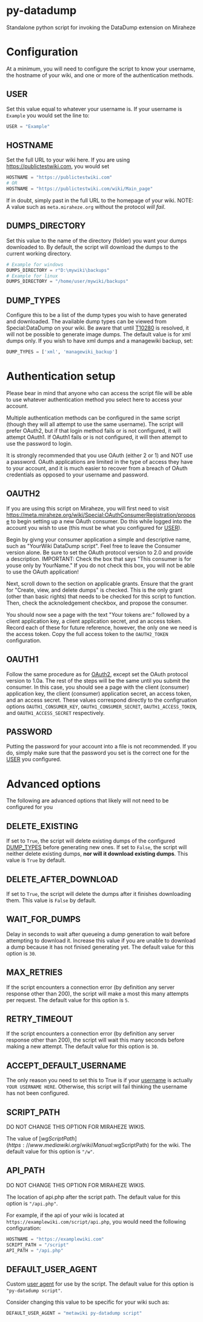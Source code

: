 # py-datadump
Standalone python script for invoking the DataDump extension on Miraheze

# Configuration
At a minimum, you will need to configure the script to know your username, the hostname of your wiki, and one or more of the authentication methods.

## USER
Set this value equal to whatever your username is. If your username is `Example` you would set the line to:
```py
USER = "Example"
```

## HOSTNAME
Set the full URL to your wiki here. If you are using https://publictestwiki.com, you would set
```py
HOSTNAME = "https://publictestwiki.com"
# OR
HOSTNAME = "https://publictestwiki.com/wiki/Main_page"
```
If in doubt, simply past in the full URL to the homepage of your wiki. NOTE: A value such as `meta.miraheze.org` without the protocol *will fail*.

## DUMPS_DIRECTORY
Set this value to the name of the directory (folder) you want your dumps downloaded to. By default, the script will download the dumps to the current working directory.
```py
# Example for windows
DUMPS_DIRECTORY = r"D:\mywiki\backups"
# Example for linux
DUMPS_DIRECTORY = "/home/user/mywiki/backups"
```

## DUMP_TYPES
Configure this to be a list of the dump types you wish to have generated and downloaded. The available dump types can be viewed from Special:DataDump on your wiki. Be aware that until [T10280](https://phabricator.miraheze.org/T10280) is resolved, it will not be possible to generate image dumps. The default value is for xml dumps only. If you wish to have xml dumps and a managewiki backup, set:
```py
DUMP_TYPES = ['xml', 'managewiki_backup']
```

# Authentication setup
Please bear in mind that anyone who can access the script file will be able to use whatever authentication method you select here to access your account.

Multiple authentication methods can be configured in the same script (though they will all attempt to use the same username). The script will prefer OAuth2, but if that login method fails or is not configured, it will attempt OAuth1. If OAuth1 fails or is not configured, it will then attempt to use the password to login.

It is strongly recommended that you use OAuth (either 2 or 1) and NOT use a password. OAuth applications are limited in the type of access they have to your account, and it is much easier to recover from a breach of OAuth credentials as opposed to your username and password.

## OAUTH2
If you are using this script on Miraheze, you will first need to visit https://meta.miraheze.org/wiki/Special:OAuthConsumerRegistration/propose to begin setting up a new OAuth consumer. Do this while logged into the account you wish to use (this must be what you configured for [USER](#user)).

Begin by givng your consumer application a simple and descriptive name, such as "YourWiki DataDump script". Feel free to leave the Consumer version alone. Be sure to set the OAuth protocol version to 2.0 and provide a description. IMPORTANT: Check the box that says "This consumer is for youse only by YourName." If you do not check this box, you will not be able to use the OAuth application!

Next, scroll down to the section on applicable grants. Ensure that the grant for "Create, view, and delete dumps" is checked. This is the only grant (other than basic rights) that needs to be checked for this script to function. Then, check the acknoledgement checkbox, and propose the consumer.

You should now see a page with the text "Your tokens are:" followed by a client application key, a client application secret, and an access token. Record each of these for future reference, however, the only one we need is the access token. Copy the full access token to the `OAUTH2_TOKEN` configuration.

## OAUTH1
Follow the same procedure as for [OAuth2](#oauth2), except set the OAuth protocol version to 1.0a. The rest of the steps will be the same until you submit the consumer. In this case, you should see a page with the client (consumer) application key, the client (consumer) application secret, an access token, and an access secret. These values correspond directly to the configruation options `OAUTH1_CONSUMER_KEY`, `OAUTH1_CONSUMER_SECRET`, `OAUTH1_ACCESS_TOKEN`, and `OAUTH1_ACCESS_SECRET` respectively.

## PASSWORD
Putting the password for your account into a file is not recommended. If you do, simply make sure that the password you set is the correct one for the [USER](#user) you configured.

# Advanced options
The following are advanced options that likely will not need to be configured for you

## DELETE_EXISTING
If set to `True`, the script will delete existing dumps of the configured [DUMP_TYPES](#dump_types) before generating new ones. If set to `False`, the script will neither delete existing dumps, **nor will it download existing dumps**. This value is `True` by default.

## DELETE_AFTER_DOWNLOAD
If set to `True`, the script will delete the dumps after it finishes downloading them. This value is `False` by default.

## WAIT_FOR_DUMPS
Delay in seconds to wait after queueing a dump generation to wait before attempting to download it. Increase this value if you are unable to download a dump because it has not finised generating yet. The default value for this option is `30`.

## MAX_RETRIES
If the script encounters a connection error (by definition any server response other than 200), the script will make a most this many attempts per request. The default value for this option is `5`.

## RETRY_TIMEOUT
If the script encounters a connection error (by definition any server response other than 200), the script will wait this many seconds before making a new attempt. The default value for this option is `30`.

## ACCEPT_DEFAULT_USERNAME
The only reason you need to set this to True is if your [username](#user) is actually `YOUR USERNAME HERE`. Otherwise, this script will fail thinking the username has not been configured.

## SCRIPT_PATH
DO NOT CHANGE THIS OPTION FOR MIRAHEZE WIKIS.

The value of [$wgScriptPath](https://www.mediawiki.org/wiki/Manual:$wgScriptPath) for the wiki. The default value for this option is `"/w"`.

## API_PATH
DO NOT CHANGE THIS OPTION FOR MIRAHEZE WIKIS.

The location of api.php after the script path. The default value for this option is `"/api.php"`.

For example, if the api of your wiki is located at `https://examplewiki.com/script/api.php`, you would need the following configuration:
```py
HOSTNAME = "https://examplewiki.com"
SCRIPT_PATH = "/script"
API_PATH = "/api.php"
```

## DEFAULT_USER_AGENT
Custom [user agent](https://en.wikipedia.org/wiki/User_agent#Use_in_HTTP) for use by the script. The default value for this option is `"py-datadump script"`.

Consider changing this value to be specific for your wiki such as:
```py
DEFAULT_USER_AGENT = "metawiki py-datadump script"
```
